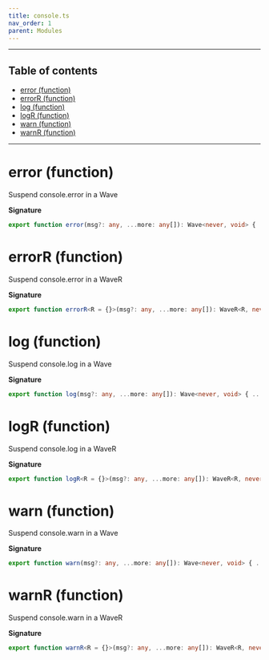 ```yaml
---
title: console.ts
nav_order: 1
parent: Modules
---
```


---

<h2 class="text-delta">Table of contents</h2>

- [error (function)](#error-function)
- [errorR (function)](#errorr-function)
- [log (function)](#log-function)
- [logR (function)](#logr-function)
- [warn (function)](#warn-function)
- [warnR (function)](#warnr-function)

---

# error (function)

Suspend console.error in a Wave

**Signature**

```ts
export function error(msg?: any, ...more: any[]): Wave<never, void> { ... }
```

# errorR (function)

Suspend console.error in a WaveR

**Signature**

```ts
export function errorR<R = {}>(msg?: any, ...more: any[]): WaveR<R, never, void> { ... }
```

# log (function)

Suspend console.log in a Wave

**Signature**

```ts
export function log(msg?: any, ...more: any[]): Wave<never, void> { ... }
```

# logR (function)

Suspend console.log in a WaveR

**Signature**

```ts
export function logR<R = {}>(msg?: any, ...more: any[]): WaveR<R, never, void> { ... }
```

# warn (function)

Suspend console.warn in a Wave

**Signature**

```ts
export function warn(msg?: any, ...more: any[]): Wave<never, void> { ... }
```

# warnR (function)

Suspend console.warn in a WaveR

**Signature**

```ts
export function warnR<R = {}>(msg?: any, ...more: any[]): WaveR<R, never, void> { ... }
```
